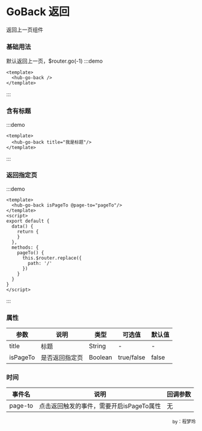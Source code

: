 # GoBack 返回
返回上一页组件

### 基础用法
默认返回上一页，$router.go(-1)
:::demo
```vue
<template>
  <hub-go-back />
</template>
```
:::


### 含有标题
:::demo
```vue
<template>
  <hub-go-back title="我是标题"/>
</template>
```
:::

### 返回指定页
:::demo
```vue
<template>
  <hub-go-back isPageTo @page-to="pageTo"/>
</template>
<script>
export default {
  data() {
    return { 
    }
  },
  methods: {
    pageTo() {
      this.$router.replace({
        path: '/'
      })
    }
  }
}
</script>
```
:::

### 属性
|  参数  |  说明  |  类型  |  可选值  |  默认值  |
|  ----  |  ----  |  ----  |  ----  |  ----  |
| title  | 标题 | String |  -  | - |
| isPageTo  | 是否返回指定页 | Boolean | true/false	 | false |


### 时间
| 事件名 | 说明           | 回调参数                    |
| ------ | -------------- | --------------------------- |
| page-to | 点击返回触发的事件，需要开启isPageTo属性 |  无|


<div style="float: right; font-size: 12px;">by：程梦玲</div>